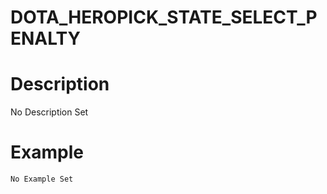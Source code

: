 # DOTA_HEROPICK_STATE_SELECT_PENALTY
# Description
No Description Set
# Example
```No Example Set```
